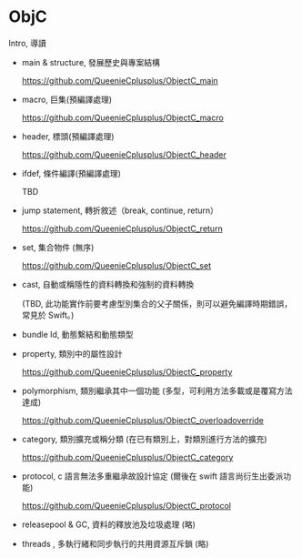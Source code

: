 # ObjC
Intro, 導讀

 * main & structure, 發展歷史與專案結構
 
   https://github.com/QueenieCplusplus/ObjectC_main
 
 * macro, 巨集(預編譯處理)
 
   https://github.com/QueenieCplusplus/ObjectC_macro
 
 * header, 標頭(預編譯處理)
 
   https://github.com/QueenieCplusplus/ObjectC_header
   
 * ifdef, 條件編譯(預編譯處理)
 
   TBD
 
 *  jump statement, 轉折敘述（break, continue, return）
 
    https://github.com/QueenieCplusplus/ObjectC_return
    
 * set, 集合物件 (無序)
 
    https://github.com/QueenieCplusplus/ObjectC_set

 * cast, 自動或稱隱性的資料轉換和強制的資料轉換
 
   (TBD, 此功能實作前要考慮型別集合的父子關係，則可以避免編譯時期錯誤，常見於 Swift。)
   
 * bundle Id, 動態繫結和動態類型
 
   
 
 * property, 類別中的屬性設計
 
   https://github.com/QueenieCplusplus/ObjectC_property

 * polymorphism, 類別繼承其中一個功能 (多型，可利用方法多載或是覆寫方法達成)
 
   https://github.com/QueenieCplusplus/ObjectC_overloadoverride
   
 * category, 類別擴充或稱分類 (在已有類別上，對類別進行方法的擴充)
 
   https://github.com/QueenieCplusplus/ObjectC_category

 * protocol, c 語言無法多重繼承故設計協定 (爾後在 swift 語言尚衍生出委派功能)
 
   https://github.com/QueenieCplusplus/ObjectC_protocol

 * releasepool & GC, 資料的釋放池及垃圾處理 (略)
 * threads , 多執行緒和同步執行的共用資源互斥鎖 (略)
